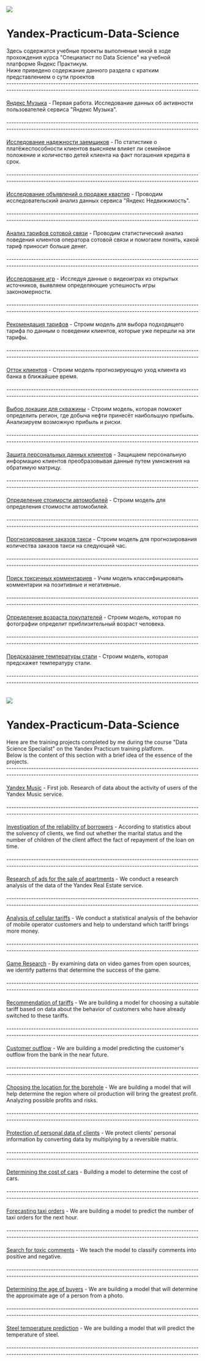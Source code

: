 <a id='RUS'></a>
<a href="#ENG"><img src='https://img.shields.io/badge/RUS-ENG-blue'></a>

# Yandex-Practicum-Data-Science<br>
Здесь содержатся учебные проекты выполненые мной в ходе прохождения курса "Специалист по Data Science" на учебной платформе Яндекс Практикум.<br>
Ниже приведено содержание данного раздела с кратким представлением о сути проектов<br>
------------------------------------------------------------------------------------------------------------------------------------------------------------<br><br>
[Яндекс Музыка](https://github.com/Konstantin-Solomin/Yandex-Practicum-Data-Science/blob/main/01.yandex_music.ipynb) - Первая работа. Исследование данных об активности пользователей сервиса "Яндекс Музыка".<br><br>
------------------------------------------------------------------------------------------------------------------------------------------------------------<br><br>
[Исследование надежности заемщиков](https://github.com/Konstantin-Solomin/Yandex-Practicum-Data-Science/blob/main/02.bank.ipynb) - По статистике о платёжеспособности клиентов выясняем влияет ли семейное положение и количество детей клиента на факт погашения кредита в срок.<br><br>
------------------------------------------------------------------------------------------------------------------------------------------------------------<br><br>
[Исследование объявлений о продаже квартир](https://github.com/Konstantin-Solomin/Yandex-Practicum-Data-Science/blob/main/03.real_estate.ipynb) - Проводим исследовательский анализ данных сервиса "Яндекс Недвижимость".<br><br>
------------------------------------------------------------------------------------------------------------------------------------------------------------<br><br>
[Анализ тарифов сотовой связи](https://github.com/Konstantin-Solomin/Yandex-Practicum-Data-Science/blob/main/04.phone_tariff.ipynb) - Проводим статистический анализ поведения клиентов оператора сотовой связи и помогаем понять, какой тариф приносит больше денег.<br><br>
------------------------------------------------------------------------------------------------------------------------------------------------------------<br><br>
[Исследование игр](https://github.com/Konstantin-Solomin/Yandex-Practicum-Data-Science/blob/main/05.games.ipynb) - Исследуя данные о видеоиграх из открытых источников, выявляем  определяющие успешность игры закономерности.<br><br>
------------------------------------------------------------------------------------------------------------------------------------------------------------<br><br>
[Рекомендация тарифов](https://github.com/Konstantin-Solomin/Yandex-Practicum-Data-Science/blob/main/06.tariff_ml.ipynb) - Строим модель для выбора подходящего тарифа по данным о поведении клиентов, которые уже перешли на эти тарифы.<br><br>
------------------------------------------------------------------------------------------------------------------------------------------------------------<br><br>
[Отток клиентов](https://github.com/Konstantin-Solomin/Yandex-Practicum-Data-Science/blob/main/07.bank_ml.ipynb) - Строим модель прогнозирующую уход клиента из банка в ближайшее время.<br><br>
------------------------------------------------------------------------------------------------------------------------------------------------------------<br><br>
[Выбор локации для скважины](https://github.com/Konstantin-Solomin/Yandex-Practicum-Data-Science/blob/main/08.new_borehole.ipynb) - Строим модель, которая поможет определить регион, где добыча нефти принесёт наибольшую прибыль. Анализируем возможную прибыль и риски.<br><br>
------------------------------------------------------------------------------------------------------------------------------------------------------------<br><br>
[Защита персональных данных клиентов](https://github.com/Konstantin-Solomin/Yandex-Practicum-Data-Science/blob/main/09.insurance.ipynb) - Защищаем персональную информацию клиентов преобразовывая данные путем умножения на обратимую матрицу.<br><br>
------------------------------------------------------------------------------------------------------------------------------------------------------------<br><br>
[Определение стоимости автомобилей](https://github.com/Konstantin-Solomin/Yandex-Practicum-Data-Science/blob/main/10.autos.ipynb) - Строим модель для определения стоимости автомобилей.<br><br>
------------------------------------------------------------------------------------------------------------------------------------------------------------<br><br>
[Прогнозирование заказов такси](https://github.com/Konstantin-Solomin/Yandex-Practicum-Data-Science/blob/main/11.taxi.ipynb) - Строим модель для прогнозирования количества заказов такси на следующий час.<br><br>
------------------------------------------------------------------------------------------------------------------------------------------------------------<br><br>
[Поиск токсичных комментариев](https://github.com/Konstantin-Solomin/Yandex-Practicum-Data-Science/blob/main/12.toxic_comments.ipynb) - Учим модель классифицировать комментарии на позитивные и негативные.<br><br>
------------------------------------------------------------------------------------------------------------------------------------------------------------<br><br>
[Определение возраста покупателей](https://github.com/Konstantin-Solomin/Yandex-Practicum-Data-Science/blob/main/13.CV_age.ipynb) - Строим модель, которая по фотографии определит приблизительный возраст человека.<br><br>
------------------------------------------------------------------------------------------------------------------------------------------------------------<br><br>
[Предсказание температуры стали](https://github.com/Konstantin-Solomin/Yandex-Practicum-Data-Science/blob/main/14.steel_temperature.ipynb) - Строим модель, которая предскажет температуру стали.<br><br>
------------------------------------------------------------------------------------------------------------------------------------------------------------<br><br>

<a id='ENG'></a>
<a href="#RUS"><img src='https://img.shields.io/badge/ENG-RUS-blue'></a>

# Yandex-Practicum-Data-Science<br>
Here are the training projects completed by me during the course "Data Science Specialist" on the Yandex Practicum training platform.<br>
Below is the content of this section with a brief idea of the essence of the projects.<br>
------------------------------------------------------------------------------------------------------------------------------------------------------------<br><br>
[Yandex Music](https://github.com/Konstantin-Solomin/Yandex-Practicum-Data-Science/blob/main/01.yandex_music.ipynb) - First job. Research of data about the activity of users of the Yandex Music service.<br><br>
------------------------------------------------------------------------------------------------------------------------------------------------------------<br><br>
[Investigation of the reliability of borrowers](https://github.com/Konstantin-Solomin/Yandex-Practicum-Data-Science/blob/main/02.bank.ipynb) - According to statistics about the solvency of clients, we find out whether the marital status and the number of children of the client affect the fact of repayment of the loan on time.<br><br>
------------------------------------------------------------------------------------------------------------------------------------------------------------<br><br>
[Research of ads for the sale of apartments](https://github.com/Konstantin-Solomin/Yandex-Practicum-Data-Science/blob/main/03.real_estate.ipynb) - We conduct a research analysis of the data of the Yandex Real Estate service.<br><br>
------------------------------------------------------------------------------------------------------------------------------------------------------------<br><br>
[Analysis of cellular tariffs](https://github.com/Konstantin-Solomin/Yandex-Practicum-Data-Science/blob/main/04.phone_tariff.ipynb) - We conduct a statistical analysis of the behavior of mobile operator customers and help to understand which tariff brings more money.<br><br>
------------------------------------------------------------------------------------------------------------------------------------------------------------<br><br>
[Game Research](https://github.com/Konstantin-Solomin/Yandex-Practicum-Data-Science/blob/main/05.games.ipynb) - By examining data on video games from open sources, we identify patterns that determine the success of the game.<br><br>
------------------------------------------------------------------------------------------------------------------------------------------------------------<br><br>
[Recommendation of tariffs](https://github.com/Konstantin-Solomin/Yandex-Practicum-Data-Science/blob/main/06.tariff_ml.ipynb) - We are building a model for choosing a suitable tariff based on data about the behavior of customers who have already switched to these tariffs.<br><br>
------------------------------------------------------------------------------------------------------------------------------------------------------------<br><br>
[Customer outflow](https://github.com/Konstantin-Solomin/Yandex-Practicum-Data-Science/blob/main/07.bank_ml.ipynb) - We are building a model predicting the customer's outflow from the bank in the near future.<br><br>
------------------------------------------------------------------------------------------------------------------------------------------------------------<br><br>
[Choosing the location for the borehole](https://github.com/Konstantin-Solomin/Yandex-Practicum-Data-Science/blob/main/08.new_borehole.ipynb) - We are building a model that will help determine the region where oil production will bring the greatest profit. Analyzing possible profits and risks.<br><br>
------------------------------------------------------------------------------------------------------------------------------------------------------------<br><br>
[Protection of personal data of clients](https://github.com/Konstantin-Solomin/Yandex-Practicum-Data-Science/blob/main/09.insurance.ipynb) - We protect clients' personal information by converting data by multiplying by a reversible matrix.<br><br>
------------------------------------------------------------------------------------------------------------------------------------------------------------<br><br>
[Determining the cost of cars](https://github.com/Konstantin-Solomin/Yandex-Practicum-Data-Science/blob/main/10.autos.ipynb) - Building a model to determine the cost of cars.<br><br>
------------------------------------------------------------------------------------------------------------------------------------------------------------<br><br>
[Forecasting taxi orders](https://github.com/Konstantin-Solomin/Yandex-Practicum-Data-Science/blob/main/11.taxi.ipynb) - We are building a model to predict the number of taxi orders for the next hour.<br><br>
------------------------------------------------------------------------------------------------------------------------------------------------------------<br><br>
[Search for toxic comments](https://github.com/Konstantin-Solomin/Yandex-Practicum-Data-Science/blob/main/12.toxic_comments.ipynb) - We teach the model to classify comments into positive and negative.<br><br>
------------------------------------------------------------------------------------------------------------------------------------------------------------<br><br>
[Determining the age of buyers](https://github.com/Konstantin-Solomin/Yandex-Practicum-Data-Science/blob/main/13.CV_age.ipynb) - We are building a model that will determine the approximate age of a person from a photo.<br><br>
------------------------------------------------------------------------------------------------------------------------------------------------------------<br><br>
[Steel temperature prediction](https://github.com/Konstantin-Solomin/Yandex-Practicum-Data-Science/blob/main/14.steel_temperature.ipynb) - We are building a model that will predict the temperature of steel.<br><br>
------------------------------------------------------------------------------------------------------------------------------------------------------------<br><br>
